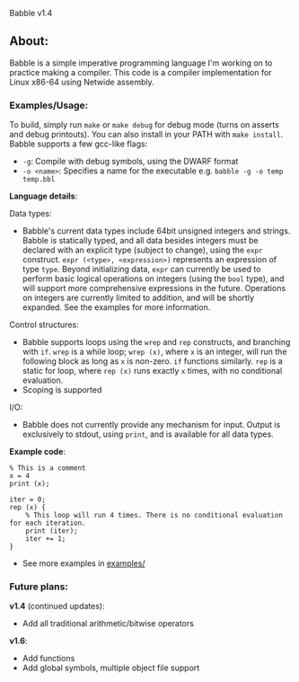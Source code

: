 Babble v1.4
## About:
Babble is a simple imperative programming language I'm working on to practice making a compiler. This code is a compiler implementation for Linux x86-64 using Netwide assembly.
### Examples/Usage:
To build, simply run `make` or `make debug` for debug mode (turns on asserts and debug printouts). You can also install in your PATH with `make install`. 
Babble supports a few gcc-like flags:
* `-g`: Compile with debug symbols, using the DWARF format
* `-o <name>`: Specifies a name for the executable
e.g. `babble -g -o temp temp.bbl`

**Language details**:

Data types:
* Babble's current data types include 64bit unsigned integers and strings. Babble is statically typed, and all data besides integers must be declared with an explicit type (subject to change), using the `expr` construct. `expr (<type>, <expression>)` represents an expression of type `type`. Beyond initializing data, `expr` can currently be used to perform basic logical operations on integers (using the `bool` type), and will support more comprehensive expressions in the future. Operations on integers are currently limited to addition, and will be shortly expanded. See the examples for more information.

Control structures:
* Babble supports loops using the `wrep` and `rep` constructs, and branching with `if`. `wrep` is a while loop; `wrep (x)`, where `x` is an integer, will run the following block as long as `x` is non-zero. `if` functions similarly. `rep` is a static for loop, where `rep (x)` runs exactly `x` times, with no conditional evaluation. 
* Scoping is supported

I/O:
* Babble does not currently provide any mechanism for input. Output is exclusively to stdout, using `print`, and is available for all data types.

**Example code**:

```
% This is a comment
x = 4
print (x);

iter = 0;
rep (x) {
    % This loop will run 4 times. There is no conditional evaluation for each iteration.
    print (iter);
    iter += 1;
}
```
* See more examples in [examples/](https://github.com/vidithm/babble/tree/v1.4/examples)

### Future plans:
**v1.4** (continued updates):
* Add all traditional arithmetic/bitwise operators

**v1.6**:
* Add functions
* Add global symbols, multiple object file support
 

